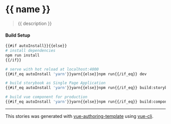 # {{ name }}

> {{ description }}

#### Build Setup

``` bash
{{#if autoInstall}}{{else}}
# install dependencies
npm run install
{{/if}}

# serve with hot reload at localhost:4000
{{#if_eq autoInstall 'yarn'}}yarn{{else}}npm run{{/if_eq}} dev

# build storybook as Single Page Application
{{#if_eq autoInstall 'yarn'}}yarn{{else}}npm run{{/if_eq}} build:storybook

# build vue component for production
{{#if_eq autoInstall 'yarn'}}yarn{{else}}npm run{{/if_eq}} build:component
```

---

This stories was generated with [vue-authoring-template](https://github.com/DrSensor/vue-authoring-template) using [vue-cli](https://github.com/vuejs/vue-cli).
